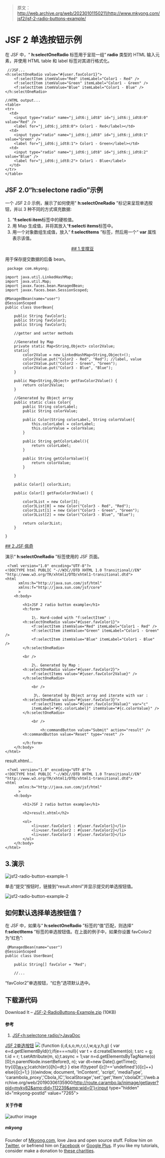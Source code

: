 > 原文：<http://web.archive.org/web/20230101150211/http://www.mkyong.com/jsf2/jsf-2-radio-buttons-example/>

# JSF 2 单选按钮示例

在 JSF 中，“ **h:selectOneRadio** 标签用于呈现一组“ **radio** 类型的 HTML 输入元素，并使用 HTML table 和 label 标签对其进行格式化。

```
 //JSF...
<h:selectOneRadio value="#{user.favColor1}">
   	<f:selectItem itemValue="Red" itemLabel="Color1 - Red" />
   	<f:selectItem itemValue="Green" itemLabel="Color1 - Green" />
   	<f:selectItem itemValue="Blue" itemLabel="Color1 - Blue" />
</h:selectOneRadio>

//HTML output...
<table>
<tr>
  <td>
	<input type="radio" name="j_idt6:j_idt8" id="j_idt6:j_idt8:0" value="Red" />
	<label for="j_idt6:j_idt8:0"> Color1 - Red</label></td>
  <td>
	<input type="radio" name="j_idt6:j_idt8" id="j_idt6:j_idt8:1" value="Green" />
	<label for="j_idt6:j_idt8:1"> Color1 - Green</label></td>
  <td>
	<input type="radio" name="j_idt6:j_idt8" id="j_idt6:j_idt8:2" value="Blue" />
	<label for="j_idt6:j_idt8:2"> Color1 - Blue</label>
  </td>
</tr>
</table> 
```

## JSF 2.0“h:selectone radio”示例

一个 JSF 2.0 示例，展示了如何使用" **h:selectOneRadio** "标记来呈现单选按钮，并以 3 种不同的方式填充数据:

1.  “**f:selecti item**标签中的硬核值。
2.  用 Map 生成值，并将其放入“**f:selecti items**标签中。
3.  用一个对象数组生成值，放入“ **f:selectItems** ”标签，然后用一个“ **var** 属性表示该值。

 <ins class="adsbygoogle" style="display:block; text-align:center;" data-ad-format="fluid" data-ad-layout="in-article" data-ad-client="ca-pub-2836379775501347" data-ad-slot="6894224149">## 1.支撑豆

用于保存提交数据的后备 bean。

```
 package com.mkyong;

import java.util.LinkedHashMap;
import java.util.Map;
import javax.faces.bean.ManagedBean;
import javax.faces.bean.SessionScoped;

@ManagedBean(name="user")
@SessionScoped
public class UserBean{

	public String favColor1;
	public String favColor2;
	public String favColor3;

	//getter and setter methods 

	//Generated by Map
	private static Map<String,Object> color2Value;
	static{
		color2Value = new LinkedHashMap<String,Object>();
		color2Value.put("Color2 - Red", "Red"); //label, value
		color2Value.put("Color2 - Green", "Green");
		color2Value.put("Color3 - Blue", "Blue");
	}

	public Map<String,Object> getFavColor2Value() {
		return color2Value;
	}

	//Generated by Object array
	public static class Color{
		public String colorLabel;
		public String colorValue;

		public Color(String colorLabel, String colorValue){
			this.colorLabel = colorLabel;
			this.colorValue = colorValue;
		}

		public String getColorLabel(){
			return colorLabel;
		}

		public String getColorValue(){
			return colorValue;
		}

	}

	public Color[] color3List;

	public Color[] getFavColor3Value() {

		color3List = new Color[3];
		color3List[0] = new Color("Color3 - Red", "Red");
		color3List[1] = new Color("Color3 - Green", "Green");
		color3List[2] = new Color("Color3 - Blue", "Blue");

		return color3List;
	}

} 
```

 <ins class="adsbygoogle" style="display:block" data-ad-client="ca-pub-2836379775501347" data-ad-slot="8821506761" data-ad-format="auto" data-ad-region="mkyongregion">## 2.JSF·佩奇

演示“ **h:selectOneRadio** ”标签使用的 JSF 页面。

```
 <?xml version="1.0" encoding="UTF-8"?>
<!DOCTYPE html PUBLIC "-//W3C//DTD XHTML 1.0 Transitional//EN" 
"http://www.w3.org/TR/xhtml1/DTD/xhtml1-transitional.dtd">
<html    
      xmlns:h="http://java.sun.com/jsf/html"
      xmlns:f="http://java.sun.com/jsf/core"
      >
    <h:body>

    	<h1>JSF 2 radio button example</h1>
    	<h:form>

	        1\. Hard-coded with "f:selectItem" : 
   		<h:selectOneRadio value="#{user.favColor1}">
   			<f:selectItem itemValue="Red" itemLabel="Color1 - Red" />
   			<f:selectItem itemValue="Green" itemLabel="Color1 - Green" />
   			<f:selectItem itemValue="Blue" itemLabel="Color1 - Blue" />
   		</h:selectOneRadio>

   		<br />

	        2\. Generated by Map :
   		<h:selectOneRadio value="#{user.favColor2}">
   			<f:selectItems value="#{user.favColor2Value}" />
   		</h:selectOneRadio>

	        <br />

	         3\. Generated by Object array and iterate with var :
   		<h:selectOneRadio value="#{user.favColor3}">
   			<f:selectItems value="#{user.favColor3Value}" var="c"
   			itemLabel="#{c.colorLabel}" itemValue="#{c.colorValue}" />
   		</h:selectOneRadio>

	        <br />

    	        <h:commandButton value="Submit" action="result" />
		<h:commandButton value="Reset" type="reset" />

    	</h:form>
    </h:body>
</html> 
```

result.xhtml…

```
 <?xml version="1.0" encoding="UTF-8"?>
<!DOCTYPE html PUBLIC "-//W3C//DTD XHTML 1.0 Transitional//EN" 
"http://www.w3.org/TR/xhtml1/DTD/xhtml1-transitional.dtd">
<html    
      xmlns:h="http://java.sun.com/jsf/html"
      >
    <h:body>

    	<h1>JSF 2 radio button example</h1>

    	<h2>result.xhtml</h2>

    	<ol>
    		<li>user.favColor1 : #{user.favColor1}</li>
    		<li>user.favColor2 : #{user.favColor2}</li>
    		<li>user.favColor3 : #{user.favColor3}</li>
    	</ol>
    </h:body>
</html> 
```

## 3.演示

![jsf2-radio-button-example-1](img/c760030c8bb461aaa063bce317e27d81.png "jsf2-radio-button-example-1")

单击“提交”按钮时，链接到“result.xhtml”并显示提交的单选按钮值。

![jsf2-radio-button-example-2](img/8e35648e8d0621da0b7fca690df78392.png "jsf2-radio-button-example-2")

## 如何默认选择单选按钮值？

在 JSF 中，如果与“ **h:selectOneRadio** ”标签的“值”匹配，则选择“ **f:selectItems** ”标签的单选按钮值。在上面的例子中，如果你设置 favColor2 为“红色”:

```
 @ManagedBean(name="user")
@SessionScoped
public class UserBean{

	public String[] favColor = "Red";

	//... 
```

“favColor2”单选按钮，“红色”选项默认选中。

## 下载源代码

Download It – [JSF-2-RadioButtons-Example.zip](http://web.archive.org/web/20190306135900/http://www.mkyong.com/wp-content/uploads/2010/10/JSF-2-RadioButtons-Example.zip) (10KB)

#### 参考

1.  [JSF<h:selectone radio/>JavaDoc](http://web.archive.org/web/20190306135900/https://javaserverfaces.dev.java.net/nonav/docs/2.0/pdldocs/facelets/h/selectOneRadio.html)

[JSF 2](http://web.archive.org/web/20190306135900/http://www.mkyong.com/tag/jsf2/)[单选按钮](http://web.archive.org/web/20190306135900/http://www.mkyong.com/tag/radio-button/)</ins></ins> ![](img/598083d17e0076354fcb92053065741d.png) (function (i,d,s,o,m,r,c,l,w,q,y,h,g) { var e=d.getElementById(r);if(e===null){ var t = d.createElement(o); t.src = g; t.id = r; t.setAttribute(m, s);t.async = 1;var n=d.getElementsByTagName(o)[0];n.parentNode.insertBefore(t, n); var dt=new Date().getTime(); try{i[l][w+y](h,i[l][q+y](h)+'&amp;'+dt);}catch(er){i[h]=dt;} } else if(typeof i[c]!=='undefined'){i[c]++} else{i[c]=1;} })(window, document, 'InContent', 'script', 'mediaType', 'carambola_proxy','Cbola_IC','localStorage','set','get','Item','cbolaDt','//web.archive.org/web/20190306135900/http://route.carambo.la/inimage/getlayer?pid=myky82&amp;did=112239&amp;wid=0')<input type="hidden" id="mkyong-postId" value="7265">

#### 关于作者

![author image](img/00d06cdf952e255cc7449518e827a2b5.png)

##### mkyong

Founder of [Mkyong.com](http://web.archive.org/web/20190306135900/http://mkyong.com/), love Java and open source stuff. Follow him on [Twitter](http://web.archive.org/web/20190306135900/https://twitter.com/mkyong), or befriend him on [Facebook](http://web.archive.org/web/20190306135900/http://www.facebook.com/java.tutorial) or [Google Plus](http://web.archive.org/web/20190306135900/https://plus.google.com/110948163568945735692?rel=author). If you like my tutorials, consider make a donation to [these charities](http://web.archive.org/web/20190306135900/http://www.mkyong.com/blog/donate-to-charity/).